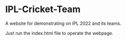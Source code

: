 # IPL-Cricket-Team
A website for demonstrating on IPL 2022 and its teams.

Just run the index.html file to operate the webpage.
